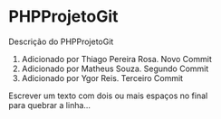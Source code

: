 PHPProjetoGit
=============

Descrição do PHPProjetoGit

1. Adicionado por Thiago Pereira Rosa. Novo Commit
2. Adicionado por Matheus Souza. Segundo Commit
3. Adicionado por Ygor Reis. Terceiro Commit

Escrever um texto com dois ou mais espaços no final  
para quebrar a linha...